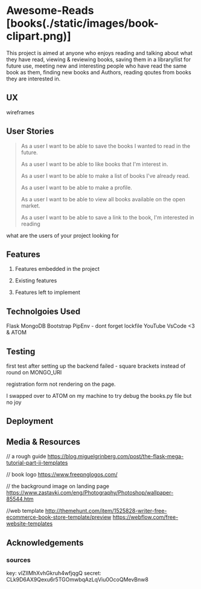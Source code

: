 # **Awesome-Reads** [books(./static/images/book-clipart.png)]

This project is aimed at anyone who enjoys reading and talking about what they have read, 
viewing & reviewing books, saving them in a library/list for future use,
meeting new and interesting people who have read the same book as them, 
finding new books and Authors, reading qoutes from books they are interested in.

## **UX**

wireframes 

## **User Stories**

> As a user I want to be able to save the books I wanted to read in the future.
>
> As a user I want to be able to like books that I'm interest in.
>
> As a user I want to be able to make a list of books I've already read.
>
> As a user I want to be able to make a profile.
>
> As a user I want to be able to view all books available on the open market.
>
> As a user I want to be able to save a link to the book, I'm interested in reading



what are the users of your project looking for

## **Features**

1. Features embedded in the project

2. Existing features

3. Features left to implement 

## **Technolgoies Used**

Flask 
MongoDB
Bootstrap
PipEnv - dont forget lockfile
YouTube
VsCode <3
& ATOM

## **Testing** 
first test after setting up the backend failed - square brackets instead of round on MONGO_URI

registration form not rendering on the page.

I swapped over to ATOM on my machine to try debug the books.py file but no joy


## **Deployment**



## **Media & Resources**
// a rough guide 
https://blog.miguelgrinberg.com/post/the-flask-mega-tutorial-part-ii-templates

// book logo
https://www.freepnglogos.com/

// the background image on landing page
https://www.zastavki.com/eng/Photography/Photoshop/wallpaper-85544.htm

//web template
http://themehunt.com/item/1525828-writer-free-ecommerce-book-store-template/preview
https://webflow.com/free-website-templates

## **Acknowledgements**



### sources







































key: vlZIlMhXvhGkruh4wfjqgQ
secret: CLk9D6AX9Qexu6r5TGOmwbqAzLqViu0OcoQMevBnw8